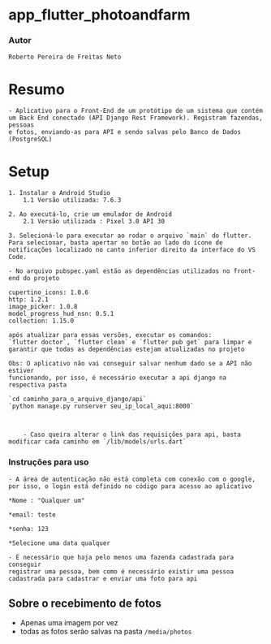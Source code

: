 # app_flutter_photoandfarm

### Autor
    Roberto Pereira de Freitas Neto

# Resumo

    - Aplicativo para o Front-End de um protótipo de um sistema que contém um Back End conectado (API Django Rest Framework). Registram fazendas, pessoas
    e fotos, enviando-as para API e sendo salvas pelo Banco de Dados (PostgreSQL)

# Setup

    1. Instalar o Android Studio
        1.1 Versão utilizada: 7.6.3

    2. Ao executá-lo, crie um emulador de Android
        2.1 Versão utilizada : Pixel 3.0 API 30

    3. Selecioná-lo para executar ao rodar o arquivo `main` do flutter. Para selecionar, basta apertar no botão ao lado do ícone de notificações localizado no canto inferior direito da interface do VS Code.

    - No arquivo pubspec.yaml estão as dependências utilizados no front-end do projeto

    cupertino_icons: 1.0.6
    http: 1.2.1
    image_picker: 1.0.8
    model_progress_hud_nsn: 0.5.1
    collection: 1.15.0

    após atualizar para essas versões, executar os comandos:
    `flutter doctor`, `flutter clean` e `flutter pub get` para limpar e garantir que todas as dependências estejam atualizadas no projeto 

    Obs: O aplicativo não vai conseguir salvar nenhum dado se a API não estiver
    funcionando, por isso, é necessário executar a api django na respectiva pasta

    `cd caminho_para_o_arquivo_django/api`
    `python manage.py runserver seu_ip_local_aqui:8000`
    
  
        
        - Caso queira alterar o link das requisições para api, basta modificar cada caminho em `/lib/models/urls.dart`

### Instruções para uso

    - A área de autenticação não está completa com conexão com o google, por isso, o login está definido no código para acesso ao aplicativo
    
    *Nome : "Qualquer um"
   
    *email: teste
    
    *senha: 123
    
    *Selecione uma data qualquer

    - É necessário que haja pelo menos uma fazenda cadastrada para conseguir
    registrar uma pessoa, bem como é necessário existir uma pessoa cadastrada para cadastrar e enviar uma foto para api
    
## Sobre o recebimento de fotos

 - Apenas uma imagem por vez
 - todas as fotos serão salvas na pasta `/media/photos`


